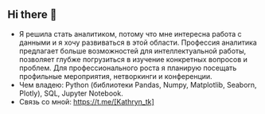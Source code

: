 ## Hi there 👋

- Я решила стать аналитиком, потому что мне интересна работа с данными и я хочу развиваться в этой области. Профессия аналитика предлагает больше возможностей для интеллектуальной работы, позволяет глубже погрузиться в изучение конкретных вопросов и проблем. Для профессионального роста я планирую посещать профильные мероприятия, нетворкинги и конференции.
- Чем владею: Python (библиотеки Pandas, Numpy, Matplotlib, Seaborn, Plotly), SQL, Jupyter Notebook.
- Связь со мной:  https://t.me/[Kathryn_tk]
